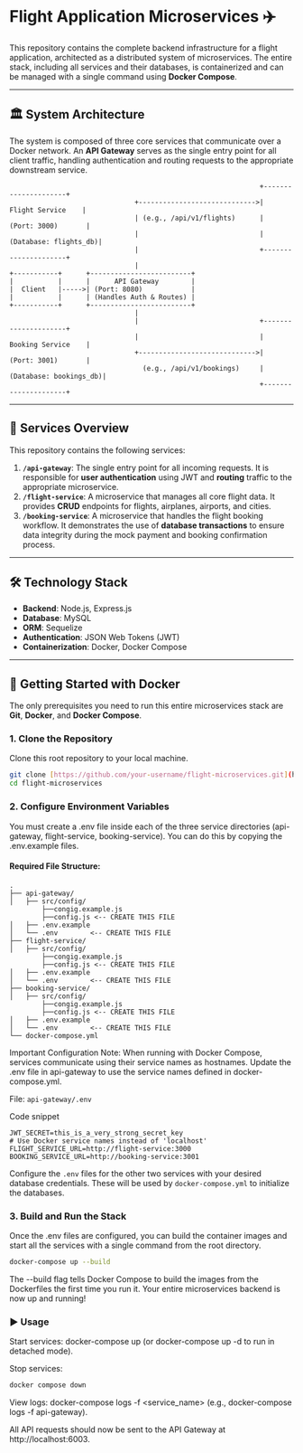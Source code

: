 # Flight Application Microservices ✈️

This repository contains the complete backend infrastructure for a flight application, architected as a distributed system of microservices. The entire stack, including all services and their databases, is containerized and can be managed with a single command using **Docker Compose**.

---

## 🏛️ System Architecture

The system is composed of three core services that communicate over a Docker network. An **API Gateway** serves as the single entry point for all client traffic, handling authentication and routing requests to the appropriate downstream service.

```text
                                                              +---------------------+
                               +----------------------------->|   Flight Service    |
                               | (e.g., /api/v1/flights)      |  (Port: 3000)       |
                               |                              | (Database: flights_db)|
                               |                              +---------------------+
                               |
+-----------+      +-------------------------+
|           |      |      API Gateway        |
|  Client   |----->| (Port: 8080)            |
|           |      | (Handles Auth & Routes) |
+-----------+      +-------------------------+
                               |
                               |                              +---------------------+
                               |                              |  Booking Service    |
                               +----------------------------->|  (Port: 3001)       |
                                 (e.g., /api/v1/bookings)     | (Database: bookings_db)|
                                                              +---------------------+
```

---

## 🚀 Services Overview

This repository contains the following services:

1.  **`/api-gateway`**: The single entry point for all incoming requests. It is responsible for **user authentication** using JWT and **routing** traffic to the appropriate microservice.
2.  **`/flight-service`**: A microservice that manages all core flight data. It provides **CRUD** endpoints for flights, airplanes, airports, and cities.
3.  **`/booking-service`**: A microservice that handles the flight booking workflow. It demonstrates the use of **database transactions** to ensure data integrity during the mock payment and booking confirmation process.

---

## 🛠️ Technology Stack

* **Backend**: Node.js, Express.js
* **Database**: MySQL 
* **ORM**: Sequelize
* **Authentication**: JSON Web Tokens (JWT)
* **Containerization**: Docker, Docker Compose

---

## 🐳 Getting Started with Docker

The only prerequisites you need to run this entire microservices stack are **Git**, **Docker**, and **Docker Compose**.

### 1. Clone the Repository

Clone this root repository to your local machine.

```bash
git clone [https://github.com/your-username/flight-microservices.git](https://github.com/your-username/flight-microservices.git)
cd flight-microservices
```

### 2. Configure Environment Variables 
You must create a .env file inside each of the three service directories (api-gateway, flight-service, booking-service). You can do this by copying the .env.example files.

#### Required File Structure:
```
.
├── api-gateway/
│   ├── src/config/
        ├──congig.example.js
        ├──config.js <-- CREATE THIS FILE
│   ├── .env.example
│   └── .env        <-- CREATE THIS FILE
├── flight-service/
│   ├── src/config/
        ├──congig.example.js
        ├──config.js <-- CREATE THIS FILE
│   ├── .env.example
│   └── .env        <-- CREATE THIS FILE
├── booking-service/
│   ├── src/config/
        ├──congig.example.js
        ├──config.js <-- CREATE THIS FILE
│   ├── .env.example
│   └── .env        <-- CREATE THIS FILE
└── docker-compose.yml
```

Important Configuration Note:
When running with Docker Compose, services communicate using their service names as hostnames. Update the .env file in api-gateway to use the service names defined in docker-compose.yml.

File: `api-gateway/.env`

Code snippet

```PORT=8080
JWT_SECRET=this_is_a_very_strong_secret_key
# Use Docker service names instead of 'localhost'
FLIGHT_SERVICE_URL=http://flight-service:3000
BOOKING_SERVICE_URL=http://booking-service:3001
```

Configure the `.env` files for the other two services with your desired database credentials. These will be used by `docker-compose.yml` to initialize the databases.

### 3. Build and Run the Stack
Once the .env files are configured, you can build the container images and start all the services with a single command from the root directory.

```Bash
docker-compose up --build
```
The --build flag tells Docker Compose to build the images from the Dockerfiles the first time you run it. Your entire microservices backend is now up and running!

### ▶️ Usage
Start services: docker-compose up (or docker-compose up -d to run in detached mode).

Stop services:
```Bash
docker compose down
```

View logs: docker-compose logs -f <service_name> (e.g., docker-compose logs -f api-gateway).

All API requests should now be sent to the API Gateway at http://localhost:6003.
